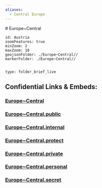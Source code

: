 ```yaml
---
aliases:
  - Central Europe
---
```

﻿# Europe~Central


```leaflet
id: Austria
zoomFeatures: true 
minZoom: 2 
maxZoom: 18
geojsonFolder: ./Europe~Central//
markerFolder: ./Europe~Central//
```



 
```folderv
```

```ccard
type: folder_brief_live
```
 


## Confidential Links & Embeds: 

### [Europe~Central](/_Standards/Earth/Continent/Europe/Europe~Central.md) 

### [Europe~Central.public](/_public/Earth/Continent/Europe/Europe~Central.public.md) 

### [Europe~Central.internal](/_internal/Earth/Continent/Europe/Europe~Central.internal.md) 

### [Europe~Central.protect](/_protect/Earth/Continent/Europe/Europe~Central.protect.md) 

### [Europe~Central.private](/_private/Earth/Continent/Europe/Europe~Central.private.md) 

### [Europe~Central.personal](/_personal/Earth/Continent/Europe/Europe~Central.personal.md) 

### [Europe~Central.secret](/_secret/Earth/Continent/Europe/Europe~Central.secret.md)

